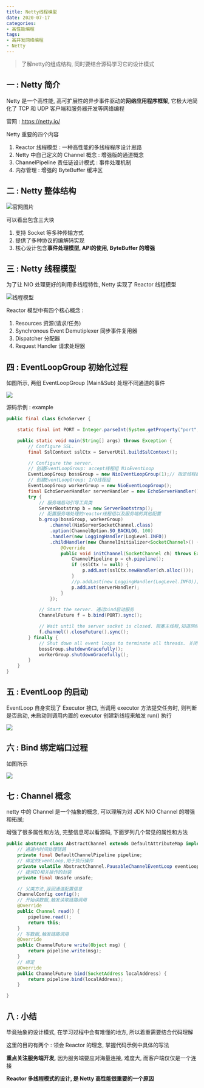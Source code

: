 ```yaml
---
title: Netty线程模型
date: 2020-07-17
categories:
- 高性能编程
tags: 
- 高并发网络编程
- Netty
---
```




> 了解netty的组成结构, 同时要结合源码学习它的设计模式



## 一 : Netty 简介

Netty 是一个高性能, 高可扩展性的异步事件驱动的**网络应用程序框架**, 它极大地简化了 TCP 和 UDP 客户端和服务器开发等网络编程

官网 : https://netty.io/

Netty 重要的四个内容

1. Reactor 线程模型 : 一种高性能的多线程程序设计思路
2. Netty 中自己定义的 Channel 概念 : 增强版的通道概念
3. ChannelPipeline 责任链设计模式 : 事件处理机制
4. 内存管理 : 增强的 ByteBuffer 缓冲区



## 二 : Netty 整体结构

![官网图片](https://gcore.jsdelivr.net/gh/info4z/blog_images@main/images/image-20230207175107736.png) 

可以看出包含三大块 

1. 支持 Socket 等多种传输方式
2. 提供了多种协议的编解码实现
3. 核心设计包含**事件处理模型, API的使用, ByteBuffer 的增强**



## 三 : Netty 线程模型

为了让 NIO 处理更好的利用多线程特性, Netty 实现了 Reactor 线程模型

![线程模型](https://gcore.jsdelivr.net/gh/info4z/blog_images@main/images/image-20230207180242585.png) 

Reactor 模型中有四个核心概念 : 

1. Resources 资源(请求/任务)
2. Synchronous Event Demutiplexer 同步事件复用器
3. Dispatcher 分配器
4. Request Handler 请求处理器



## 四 : EventLoopGroup 初始化过程

如图所示, 两组 EventLoopGroup (Main&Sub) 处理不同通道的事件

![](https://gcore.jsdelivr.net/gh/info4z/blog_images@main/images/image-20230207180903910.png) 

源码示例 : example

```java
public final class EchoServer {

    static final int PORT = Integer.parseInt(System.getProperty("port", "8007"));

    public static void main(String[] args) throws Exception {
        // Configure SSL.
        final SslContext sslCtx = ServerUtil.buildSslContext();

        // Configure the server.
        // 创建EventLoopGroup: accept线程组 NioEventLoop
        EventLoopGroup bossGroup = new NioEventLoopGroup(1);// 指定线程数量,否则采用默认值
        // 创建EventLoopGroup: I/O线程组
        EventLoopGroup workerGroup = new NioEventLoopGroup();
        final EchoServerHandler serverHandler = new EchoServerHandler();
        try {
            // 服务端启动引导工具类
            ServerBootstrap b = new ServerBootstrap();
            // 配置服务端处理的reactor线程组以及服务端的其他配置
            b.group(bossGroup, workerGroup)
                .channel(NioServerSocketChannel.class)
                .option(ChannelOption.SO_BACKLOG, 100)
                .handler(new LoggingHandler(LogLevel.INFO))
                .childHandler(new ChannelInitializer<SocketChannel>() {
                    @Override
                    public void initChannel(SocketChannel ch) throws Exception {
                        ChannelPipeline p = ch.pipeline();
                        if (sslCtx != null) {
                            p.addLast(sslCtx.newHandler(ch.alloc()));
                        }
                        //p.addLast(new LoggingHandler(LogLevel.INFO));
                        p.addLast(serverHandler);
                    }
                });

            // Start the server. 通过bind启动服务
            ChannelFuture f = b.bind(PORT).sync();

            // Wait until the server socket is closed. 阻塞主线程,知道网络服务被关闭
            f.channel().closeFuture().sync();
        } finally {
            // Shut down all event loops to terminate all threads. 关闭线程组
            bossGroup.shutdownGracefully();
            workerGroup.shutdownGracefully();
        }
    }
}
```



## 五 : EventLoop 的启动

EventLoop 自身实现了 Executor 接口, 当调用 executor 方法提交任务时, 则判断是否启动, 未启动则调用内置的 executor 创建新线程来触发 run() 执行

![](https://gcore.jsdelivr.net/gh/info4z/blog_images@main/images/image-20230207185639209.png) 



## 六 : Bind 绑定端口过程

如图所示

![](https://gcore.jsdelivr.net/gh/info4z/blog_images@main/images/image-20230207190104367.png)  



## 七 : Channel 概念

netty 中的 Channel 是一个抽象的概念, 可以理解为对 JDK NIO Channel 的增强和拓展; 

增强了很多属性和方法, 完整信息可以看源码, 下面罗列几个常见的属性和方法

```java
public abstract class AbstractChannel extends DefaultAttributeMap implements Channel {
    // 通道内时间处理链路
    private final DefaultChannelPipeline pipeline; 
    // 绑定的EventLoop,用于执行操作
    private volatile AbstractChannel.PausableChannelEventLoop eventLoop;
    // 提供IO相关操作的封装
    private final Unsafe unsafe;

    // 父类方法,返回通道配置信息
    ChannelConfig config();
    // 开始读数据,触发读取链路调用
    @Override
    public Channel read() {
        pipeline.read();
        return this;
    }
    // 写数据,触发链路调用
    @Override
    public ChannelFuture write(Object msg) {
        return pipeline.write(msg);
    }
    // 绑定
    @Override
    public ChannelFuture bind(SocketAddress localAddress) {
        return pipeline.bind(localAddress);
    }

}
```



## 八 : 小结

毕竟抽象的设计模式, 在学习过程中会有难懂的地方, 所以着重需要结合代码理解

这里的目的有两个 : 领会 Reactor 的理念, 掌握代码示例中具体的写法

**重点关注服务端开发,** 因为服务端要应对海量连接, 难度大, 而客户端仅仅是一个连接

**Reactor 多线程模式的设计, 是 Netty 高性能很重要的一个原因**